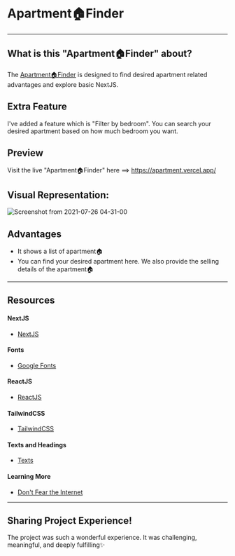 # Apartment🏠Finder
----
## What is this "Apartment🏠Finder" about?
The [Apartment🏠Finder](https://apartment.vercel.app/) is designed to find desired apartment related advantages and explore basic NextJS.

## Extra Feature
I've added a feature which is "Filter by bedroom". You can search your desired apartment based on how much bedroom you want.

## Preview
Visit the live "Apartment🏠Finder" here ==> https://apartment.vercel.app/

## Visual Representation:

![Screenshot from 2021-07-26 04-31-00](https://user-images.githubusercontent.com/43074604/126915435-7c97c9ff-5fbc-4e86-a963-3a0175ce769f.png)


## Advantages 
* It shows a list of apartment🏠
* You can find your desired apartment here. We also provide the selling details of the apartment🏠

----

## Resources
#### NextJS
* [NextJS](https://nextjs.org/)

#### Fonts
* [Google Fonts](https://fonts.google.com/)

#### ReactJS
* [ReactJS](https://reactjs.org/)

#### TailwindCSS
* [TailwindCSS](https://tailwindcss.com/)


#### Texts and Headings
* [Texts](https://www.google.com/search?q=text+forsite&source=lmns&bih=657&biw=1366&hl=en&sa=X&ved=2ahUKEwi_irL9mazxAhXztksFHdywBGQQ_AUoAHoECAEQAA)

#### Learning More
* [Don't Fear the Internet](http://www.dontfeartheinternet.com/)

----
## Sharing Project Experience!
The project was such a wonderful experience. It was challenging, meaningful, and deeply fulfilling✨
